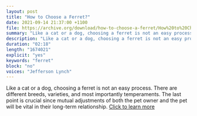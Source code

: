 ```yaml
---
layout: post
title: "How to Choose a Ferret?"
date: 2021-09-14 21:37:00 +1100
file: https://archive.org/download/how-to-choose-a-ferret/How%20to%20Choose%20a%20Ferret.mp3
summary: "Like a cat or a dog, choosing a ferret is not an easy process. There are different breeds, varieties, and most importantly temperaments."
description: "Like a cat or a dog, choosing a ferret is not an easy process. There are different breeds, varieties, and most importantly temperaments."
duration: "02:18" 
length: "1674021"
explicit: "yes" 
keywords: "ferret"
block: "no" 
voices: "Jefferson Lynch"
---
```


Like a cat or a dog, choosing a ferret is not an easy process. There are different breeds, varieties, and most importantly temperaments. The last point is crucial since mutual adjustments of both the pet owner and the pet will be vital in their long-term relationship. [Click to learn more](https://ferretvoice.com/ferret-beginners/how-to-choose-a-ferret/)
